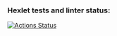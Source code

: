 ### Hexlet tests and linter status:
[![Actions Status](https://github.com/gravanofranchezd/python-project-49/workflows/hexlet-check/badge.svg)](https://github.com/gravanofranchezd/python-project-49/actions)
